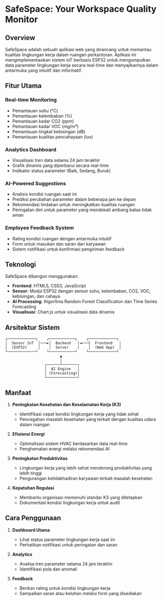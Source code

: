 # SafeSpace: Your Workspace Quality Monitor

## Overview

SafeSpace adalah sebuah aplikasi web yang dirancang untuk memantau kualitas lingkungan kerja dalam ruangan perkantoran. Aplikasi ini mengimplementasikan sistem IoT berbasis ESP32 untuk mengumpulkan data parameter lingkungan kerja secara real-time dan menyajikannya dalam antarmuka yang intuitif dan informatif.

## Fitur Utama

### Real-time Monitoring
- Pemantauan suhu (°C)
- Pemantauan kelembaban (%)
- Pemantauan kadar CO2 (ppm)
- Pemantauan kadar VOC (mg/m³)
- Pemantauan tingkat kebisingan (dB)
- Pemantauan kualitas pencahayaan (lux)

### Analytics Dashboard
- Visualisasi tren data selama 24 jam terakhir
- Grafik dinamis yang diperbarui secara real-time
- Indikator status parameter (Baik, Sedang, Buruk)

### AI-Powered Suggestions
- Analisis kondisi ruangan saat ini
- Prediksi perubahan parameter dalam beberapa jam ke depan
- Rekomendasi tindakan untuk meningkatkan kualitas ruangan
- Peringatan dini untuk parameter yang mendekati ambang batas tidak aman

### Employee Feedback System
- Rating kondisi ruangan dengan antarmuka intuitif
- Form untuk masukan dan saran dari karyawan
- Sistem notifikasi untuk konfirmasi pengiriman feedback

## Teknologi

SafeSpace dibangun menggunakan:
- **Frontend**: HTML5, CSS3, JavaScript
- **Sensor**: Modul ESP32 dengan sensor suhu, kelembaban, CO2, VOC, kebisingan, dan cahaya
- **AI Processing**: Algoritma Random Forest Classification dan Time Series Forecasting
- **Visualisasi**: Chart.js untuk visualisasi data dinamis

## Arsitektur Sistem

```
┌─────────────┐    ┌────────────┐    ┌─────────────┐
│  Sensor IoT  │───►│  Backend   │◄───┤  Frontend   │
│  (ESP32)     │    │  Server    │    │  (Web App)  │
└─────────────┘    └────────────┘    └─────────────┘
                         ▲
                         │
                  ┌──────┴───────┐
                  │  AI Engine   │
                  │ (Forecasting)│
                  └──────────────┘
```

## Manfaat

1. **Peningkatan Kesehatan dan Keselamatan Kerja (K3)**
   - Identifikasi cepat kondisi lingkungan kerja yang tidak sehat
   - Pencegahan masalah kesehatan yang terkait dengan kualitas udara dalam ruangan

2. **Efisiensi Energi**
   - Optimalisasi sistem HVAC berdasarkan data real-time
   - Penghematan energi melalui rekomendasi AI

3. **Peningkatan Produktivitas**
   - Lingkungan kerja yang lebih sehat mendorong produktivitas yang lebih tinggi
   - Pengurangan ketidakhadiran karyawan terkait masalah kesehatan

4. **Kepatuhan Regulasi**
   - Membantu organisasi memenuhi standar K3 yang ditetapkan
   - Dokumentasi kondisi lingkungan kerja untuk audit

## Cara Penggunaan

1. **Dashboard Utama**
   - Lihat status parameter lingkungan kerja saat ini
   - Perhatikan notifikasi untuk peringatan dan saran

2. **Analytics**
   - Analisa tren parameter selama 24 jam terakhir
   - Identifikasi pola dan anomali

3. **Feedback**
   - Berikan rating untuk kondisi lingkungan kerja
   - Sampaikan saran atau keluhan melalui form yang disediakan
